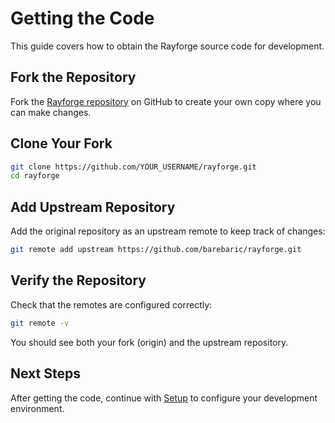 # Getting the Code

This guide covers how to obtain the Rayforge source code for development.

## Fork the Repository

Fork the [Rayforge repository](https://github.com/barebaric/rayforge) on GitHub to create your own copy where you can make changes.

## Clone Your Fork

```bash
git clone https://github.com/YOUR_USERNAME/rayforge.git
cd rayforge
```

## Add Upstream Repository

Add the original repository as an upstream remote to keep track of changes:

```bash
git remote add upstream https://github.com/barebaric/rayforge.git
```

## Verify the Repository

Check that the remotes are configured correctly:

```bash
git remote -v
```

You should see both your fork (origin) and the upstream repository.

## Next Steps

After getting the code, continue with [Setup](setup.md) to configure your development environment.